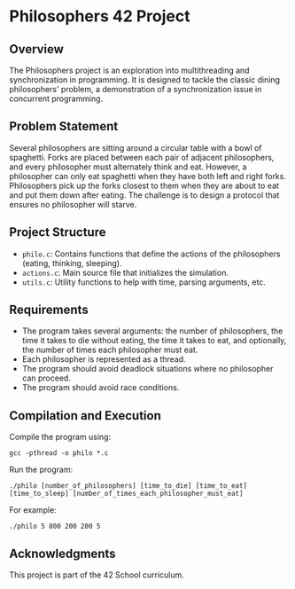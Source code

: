 
# Philosophers 42 Project

## Overview

The Philosophers project is an exploration into multithreading and synchronization in programming. It is designed to tackle the classic dining philosophers' problem, a demonstration of a synchronization issue in concurrent programming.

## Problem Statement

Several philosophers are sitting around a circular table with a bowl of spaghetti. Forks are placed between each pair of adjacent philosophers, and every philosopher must alternately think and eat. However, a philosopher can only eat spaghetti when they have both left and right forks. Philosophers pick up the forks closest to them when they are about to eat and put them down after eating. The challenge is to design a protocol that ensures no philosopher will starve.

## Project Structure

- `philo.c`: Contains functions that define the actions of the philosophers (eating, thinking, sleeping).
- `actions.c`: Main source file that initializes the simulation.
- `utils.c`: Utility functions to help with time, parsing arguments, etc.

## Requirements

- The program takes several arguments: the number of philosophers, the time it takes to die without eating, the time it takes to eat, and optionally, the number of times each philosopher must eat.
- Each philosopher is represented as a thread.
- The program should avoid deadlock situations where no philosopher can proceed.
- The program should avoid race conditions.

## Compilation and Execution

Compile the program using:

```
gcc -pthread -o philo *.c
```

Run the program:

```
./philo [number_of_philosophers] [time_to_die] [time_to_eat] [time_to_sleep] [number_of_times_each_philosopher_must_eat]
```

For example:

```
./philo 5 800 200 200 5
```

## Acknowledgments

This project is part of the 42 School curriculum.
